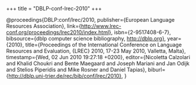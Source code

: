 +++
title = "DBLP-conf-lrec-2010"
+++

@proceedings{DBLP:conf/lrec/2010,
   publisher={European Language Resources Association},
   link={http://www.lrec-conf.org/proceedings/lrec2010/index.html},
   isbn={2-9517408-6-7},
   bibsource={dblp computer science bibliography, http://dblp.org},
   year={2010},
   title={Proceedings of the International Conference on Language Resources
and Evaluation, {LREC} 2010, 17-23 May 2010, Valletta, Malta},
   timestamp={Wed, 02 Jun 2010 19:27:18 +0200},
   editor={Nicoletta Calzolari and
Khalid Choukri and
Bente Maegaard and
Joseph Mariani and
Jan Odijk and
Stelios Piperidis and
Mike Rosner and
Daniel Tapias},
   biburl={http://dblp.uni-trier.de/rec/bib/conf/lrec/2010},
}
